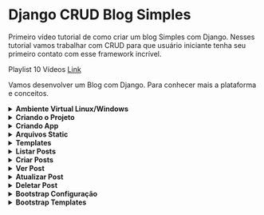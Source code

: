 # Django CRUD Blog Simples

Primeiro vídeo tutorial de como criar um blog Simples com Django. Nesses tutorial vamos trabalhar com CRUD para que usuário iniciante tenha seu primeiro contato com esse framework incrível. 

Playlist 10 Vídeos [Link](https://www.youtube.com/playlist?list=PL2bJNatYYfGTo-V4u4hMQW76ZulF77K_8)

Vamos desenvolver um Blog com Django. Para conhecer mais a plataforma e conceitos.

<details><summary><b>Ambiente Virtual Linux/Windows</b></summary>

- **Ambiente Virtual Linux/Windows**
    
    
    Lembrando… Precisa ter Python instalado no seu ambiente.
    
    [https://www.python.org/downloads/](https://www.python.org/downloads/)
    
    **Criar o ambiente virtual Linux/Windows**
    
    ```python
    ## Windows
    python -m venv .venv
    source .venv/Scripts/activate # Ativar ambiente
    
    ## Linux 
    ## Caso não tenha virtualenv. "pip install virtualenv"
    virtualenv .venv
    source .venv/bin/activate # Ativar ambiente
    ```
    
    Instalar os seguintes pacotes.
    
    ```python
    pip install django
    pip install pillow
    ```
    
    Para criar o arquivo *requirements.txt*
    
    ```python
    pip freeze > requirements.txt
    ```
    
</details>

<details><summary><b>Criando o Projeto</b></summary>

- **Criando o Projeto**
    
    ## **Criando o projeto**
    
    “core” é nome do seu projeto e quando colocamos um “.” depois do nome do projeto significa que é para criar os arquivos na raiz da pasta. Assim não cria subpasta do projeto.
    
    ```python
    django-admin startproject core .
    ```
    
    **Testar a aplicação**
    
    ```python
    python manage.py runserver
    ```

 
</details>

<details><summary><b>Criando App</b></summary>

- **Criando App**
    
    **Vamos criar nosso aplicativo no Django.**
    
    Para criar a aplicação no Django rode comando abaixo. “*posts_app*” é nome do seu App.
    
    ```python
    python manage.py startapp posts_app
    ```
    
    Agora precisamos registrar nossa aplicação no *INSTALLED_APPS* localizado em *settings.py*.
    
    *posts_app/models.py*
    
    ```python
    from django.db import models
    
    # Create your models here.
    class Posts(models.Model):
        title = models.CharField(max_length=100)
        description = models.TextField()
        image = models.ImageField(upload_to='images/')
        create_at = models.DateTimeField(auto_now_add=True)
    ```
    
    *posts_app/admin.py*
    
    Temos que registrar nosso modelo Posts para aparecer no dashboard do Django.
    
    ```python
    from django.contrib import admin
    from .models import Posts
    
    # Register your models here.
    admin.site.register(Posts)
    ```
    
    ## M**igrações.**
    
    ```python
    python manage.py makemigrations
    python manage.py migrate
    ```
    
    Vamos acessar o Dashboard Admin do Django precisamos ter um usuário.
    
    ```python
    python manage.py createsuperuser
    ```
    
    agora acessar a plataforma.
    
    ```python
    python manage.py runserver
    
    # http://127.0.0.1:8000/admin/
    ```
    
    Conseguimos fazer os testes no dashboard do Django e criar algumas postagens.
    
    Ao tentar acessar link da imagem aparece esse erro.
    
    Esse erro por que precisamos configurar nossos arquivos static no projeto. 
    
 
</details>

<details><summary><b>Arquivos Static</b></summary>

- **Arquivos Static**
    
    ## **Vamos configurar nossos arquivos** *static*
    
    ```python
    import os 
    
    # base_dir config
    BASE_DIR = os.path.dirname(os.path.dirname(os.path.abspath(__file__)))
    TEMPLATE_DIR = os.path.join(BASE_DIR,'templates')
    STATIC_DIR=os.path.join(BASE_DIR,'static')
    
    # Database
    DATABASES = {
        'default': {
            'ENGINE': 'django.db.backends.sqlite3',
            'NAME': os.path.join(BASE_DIR, 'db.sqlite3'), 
        }
    }
    
    # Passando para portugues BR
    LANGUAGE_CODE = 'pt-br'
    TIME_ZONE = 'America/Sao_Paulo'
    USE_I18N = True
    USE_L10N = True
    USE_TZ = True
    
    STATIC_ROOT = os.path.join(BASE_DIR,'static')
    STATIC_URL = '/static/' 
    
    MEDIA_ROOT=os.path.join(BASE_DIR,'media')
    MEDIA_URL = '/media/'
    ```
    
    *core/urls.py*
    
    ```python
    from django.contrib import admin
    from django.conf import settings
    from django.conf.urls.static import static
    from django.urls import path
    
    urlpatterns = [
        path('admin/', admin.site.urls),
    ]
    
    urlpatterns += static(settings.STATIC_URL, document_root=settings.STATIC_ROOT) # Adicionar Isto
    urlpatterns += static(settings.MEDIA_URL, document_root=settings.MEDIA_ROOT) # Adicionar Isto
    ```
    
    **Acessar a aplicação e testar.**
    
    Agora as imagens serão encontradas na raiz do seu projeto. Pois já configuramos e dizemos para nosso App buscar lá. Isso é valido para qualquer arquivos estático. **Incluindo Templates.**
    
    Outro detalhes que vamos configurar é aqui. Como você pode ver na imagem abaixo todos os registros de criamos ficaram com nomenclatura de *object*. Em grandes continuidades isso pode gerar confusão. Vamos organizar isso.
    
    *posts_app/models.py* 
    Adicionar **str** e **Meta.**
    
    ```python
    from django.db import models
    
    # Create your models here.
    class Posts(models.Model):
        title = models.CharField(max_length=100)
        description = models.TextField()
        image = models.ImageField(upload_to='images/')
        create_at = models.DateTimeField(auto_now_add=True)
        
        def __str__(self): # adicionar isso
            return self.title
        
        class Meta:  # adicionar isso
            verbose_name = 'Post'
            verbose_name_plural = 'Posts'
            ordering = ['id']
    ```
    
    Já temos nossa lista de registro com nomes. 

 
</details>

<details><summary><b>Templates</b></summary>

- **Templates**
    
    Vamos configurar nossas views e Templates para deixar as coisas mais visual. 
    Em nosso ***posts_app*** vamos criar uma pasta chamada **“*templates*”**
    
    **Porque *templates* ?** No arquivo *settings.py* definimos que “*TEMPLATE_DIR*” é onde vamos buscar nossos templates. Podemos criar pasta *templates* em qualquer lugar da nossa aplicação que nosso projeto vai entender e buscar esses templates. Isso vale para arquivos static tambem. 
    
    ## Template Base
    
    1 - criar um arquivo base ***base.html*** onde vamos renderizar nosso conteúdo. 
    
    ```python
    {% load static %} # Adicionar isso
    <!DOCTYPE html>
    <html lang="en">
    <head>
    		<meta charset="UTF-8">
    		<meta http-equiv="X-UA-Compatible" content="IE=edge">
    		<meta name="viewport" content="width=device-width, initial-scale=1.0">
    		<title>{% block title %}{% endblock %}</title> # Adicionar isso
    </head>
    <body>
    		{% block content %} # adicionar isso
    		{% endblock %} 
    </body>
    </html>
    ```

 
</details>

<details><summary><b>Listar Posts</b></summary>

- **Listar Posts**
    
    ## Listar Postagens
    
    Arquivo ***post-list.html*** vamos listar as postagens que criamos.
    
    ```python
    {% extends 'base.html' %}
    
    {% block title %}Lista Postagens{% endblock %}
    
    {% block content %}
    	<h1>Todos os Posts</h1>
    
    	<!-- lista os posts aqui -->
    
    {% endblock content %}
    ```
    
    *posts_app/views.py*
    
    ```python
    from django.shortcuts import render
    from posts_app.models import Posts
    
    # Create your views here.
    def post_list(request):
        template_name = 'post-list.html' # template
        posts = Posts.objects.all() # query com todas as postagens
        context = { # cria context para chamar no template
            'posts': posts
            }
        return render(request, template_name, context) # render
    ```
    
    No nosso app **posts_app/urls.py** criar arquivo *urls.py.*
    
    ```python
    from django.urls import path
    from . import views
    
    urlpatterns = [
        path('', views.post_list, name='post-list'),
    ]
    ```
    
    Não podemos esquecer de registrar as rotas da aplicação no projeto. 
    Então no arquivo urls.py do projeto. core/urls.py.
    
    ```python
    from django.urls import path, include ## adicionar include
    
    urlpatterns = [
        path('admin/', admin.site.urls),
    	 	path('', include('posts_app.urls')), # Adicionar isso.
    ] 
    ```
    
    No template ***post-list.html*** vamos chamar nosso contexto que definimos na view. “**posts**”.
    
    Chamando dessa maneira **{{posts}}** em nosso template ele retorna uma **query** com vários registro.
    
    Então precisamos fazer um for para “*indentar*” essas informações no template.
    Vou deixar **{{post.description}}** comentado. Por ser uma lista essa informação ficaria interessante na rota detalhes do post.
    
    ```python
    {% extends 'base.html' %}
    {% block title %}Lista Postagens{% endblock %}
    {% block content %}
    	<h1>Todos os Posts</h1>
    	# Adiciona esse for
    	{% for post in posts %} 
    			<img src="{{post.image.url}}" width="150" alt="{{post.title}}">
    			<p>{{post.title}}</p>
    			<!-- <p>{{post.description}}</p> --> 
    	{% endfor %}
    {% endblock content %}
    ```

 
</details>

<details><summary><b>Criar Posts</b></summary>

- **Criar Posts**
    
    ## Criar Posts
    
    *posts_app/forms.py* **criar arquivo forms.py**
    
    ```python
    from django import forms
    from .models import Post
    
    class PostForm(forms.ModelForm):
        class Meta:
            model = Post # nosso modelo
            fields = ['title', 'description', 'image'] # campos do nosso modelo poderia ser '__all__'
    ```
    
    *posts_app/views.py* 
    
    ```python
    from django.contrib import messages
    from django.urls import reverse
    from django.http import HttpResponseRedirect
    from posts_app.forms import PostsForm
    
    def post_create(request):
        if request.method == 'POST': # para metodo POST
            form = PostsForm(request.POST, request.FILES) # pega as informações do form
            if form.is_valid(): # se for valido
                form = form.save(commit=False)
                form.save() # salva
                
                messages.success(request, 'O post foi criado com sucesso') # mensagem quando cria o post
                return HttpResponseRedirect(reverse('post-list')) # coloquei para retornar post-list
            
        form = PostsForm() # senão carrega o formulario  
        return render(request, 'post-form.html', {"form": form}) # nesse template
    ```
    
    *posts_app/*urls.py
    
    ```python
    path('post-create', views.post_create, name='post-create'),
    ```
    
    Criar arquivo *posts_app/templates/post-form.html*.
    
    ```html
    {% extends 'base.html' %}
    
    {% block title %}Criar/Atualizar Postagem{% endblock %}
    
    {% block content %} 
    	
    	<form method="post" 
    		action="{% if request.method == 'POST' %}{% url 'post-create' %}{% endif %}" 
    		enctype="multipart/form-data">
    
    		{% csrf_token %}
    		{{ form.as_p }}
    		<button type="submit">Criar</button> 
    	</form>
    
    {% endblock content %}
    ```
    
    *posts_app/templates/post-list.html* Adiciona a chamada para criar um post
    
    ```python
    <a href="{% url 'post-create' %}">Criar um Post</a> # adiciona
    ```
    
    **Configura mensagem.**
    *posts_app/templates/_message.html*
    
    ```python
    {% if messages %}
    <div class="messages">
        {% for message in messages %}
        <div {% if message.tags %} class="alert {{ message.tags }}"{% endif %} role="alert">{{ message }}</div>
        {% endfor %}
    </div>
    {% endif %}
    ```
    
    Adiciona na base
    
    ```python
    <body> 
    	{% include '_message.html' %} ## adiciona isso.
    	{% block content %}
    	{% endblock %} 
    </body>
    ```
 
</details>

<details><summary><b>Ver Post</b></summary>
       
- **Ver Post**
    
    ## Detalhes do post
    
    *posts_app/views.py* 
    
    ```python
    def post_detail(request, id):
        template_name = 'post-detail.html' # template
        post = Posts.objects.get(id=id) # Metodo Get
        context = { # cria context para chamar no template
            'post': post
            }
        return render(request, template_name, context) # render
    ```
    
    *posts_app/urls.py*
    
    ```python
    path('post-detail/<int:id>/', views.post_detail, name='post-detail'),
    ```
    
    Criar template *posts_app/templates/post-detail.html*
    
    ```python
    {% extends 'base.html' %}
    {% block title %}Detalhes Postagem{% endblock %}
    {% block content %}
    		<h1>Detalhes do Post: {{post.title}}</h1>
    		<p>{{post.create_at}}</p>
    		<img src="{{post.image.url}}" width="300" alt="{{post.title}}">
    		<p>{{post.description}}</p>  
    {% endblock content %}
    ```
    
    Para criar o clique para ir para detalhe da postagem. Modificar o template post-list.html
    Passamos um ID para rota e acessamos detalhes da postagem.
    
    ```python
    	{% for post in posts %}  
    			<a href="{% url 'post-detail' post.id %}">Ver</a> ## Adicionar isso
    			<img src="{{post.image.url}}" width="150" alt="{{post.title}}">
    			<p>{{post.title}}</p> 
    	{% endfor %}
    ```
 
</details>

<details><summary><b>Atualizar Post</b></summary>
        
- **Atualizar Post**
    
    ## Atualizar Post
    
    Vamos aproveitar o mesmo template que utilizamos para criar uma postagem. Então não precisa criar template HTML.
    
    *posts_app/views.py*
    
    ```python
    def post_update(request, id):
        post = get_object_or_404(Posts, id=id) # id do post
        form = PostsForm(request.POST or None, request.FILES or None, instance=post) # pega as informações do form
        if form.is_valid(): # se for valido
            form.save() # salva
            
            messages.success(request, 'O post foi atualizado com sucesso') # mensagem quando cria o post
            return HttpResponseRedirect(reverse('post-detail', args=[post.id])) # coloquei para retornar post-list
             
        return render(request, 'post-form.html', {"form": form}) # nesse template
    ```
    
    *posts_app/urls.py*
    
    ```python
    path('post-update/<int:id>', views.post_update, name='post-update'),
    ```
    
    *posts_app/templates/post-form.html*
    
    ```html
    action="{% if request.method == 'POST' %}{% url 'post-create' %}{% endif %}"
    ```
    
    *posts_app/templates/post-detail.html*
    
    ```python
    <a href="{% url 'post-update' post.id %}">Atualizar</a>
    ```
 
</details>

<details><summary><b>Deletar Post</b></summary>
        
- **Deletar Post**
    
    ## Deletar Postagem
    
    *posts_app/views.py*
    
    ```python
    from django.urls import reverse
    from django.http import HttpResponseRedirect
    
    def post_delete(request, id): 
        post = Posts.objects.get(id=id) # pelo ID pega o objeto
        post.delete() # deletar
        messages.success(request, 'O post foi deletado com sucesso') # quando deleta post
        return HttpResponseRedirect(reverse('post-list')) # retorna rota post-list
    ```
    
    *posts_app/*urls.py
    
    ```python
    path('post-delete/<int:id>/', views.post_delete, name='post-delete'),
    ```
    
    *posts_app/templates/*post-detail.html
    
    ```python
    <a href="{% url 'post-delete' post.id %}">Deletar</a> # adicionar botão delete
    ```
    
    Para colocar mensagem de confirme
    
    ```python
    def post_delete(request, id): 
        post = Posts.objects.get(id=id) # pelo ID pega o objeto
        if request.method == 'POST':         
            post.delete()
            messages.success(request, 'O post foi deletado com sucesso') # quando deleta post 
            return HttpResponseRedirect(reverse('post-list')) # retorna rota post-list
        return render(request, 'post-delete.html') # nesse template
    ```
    
    myapp/post-delete.html
    
    ```html
    {% extends 'base.html' %}
    {% block title %}Deletar Postagem{% endblock %}
    {% block content %}
    <form method="post">
        {% csrf_token %}
        <p>Deseja deletar esse post ?</p>
        <button type="submit">Deletar</button>
    </form> 
    {% endblock content %}
    ```
 
</details>

<details><summary><b>Bootstrap Configuração</b></summary>

- **Bootstrap Configuração**
    
    ## Bootstrap configuração
    
    Doc: [https://getbootstrap.com/docs/5.2/getting-started/introduction/](https://getbootstrap.com/docs/5.2/getting-started/introduction/)
    
    Com Base na documentação para utilizar os recursos Boostrap basta adicionar as tags de CSS e JS. No HTML da Pagina Base.
    
    ```jsx
    <!-- CSS -->
    <link href="https://cdn.jsdelivr.net/npm/bootstrap@5.2.3/dist/css/bootstrap.min.css" rel="stylesheet" integrity="sha384-rbsA2VBKQhggwzxH7pPCaAqO46MgnOM80zW1RWuH61DGLwZJEdK2Kadq2F9CUG65" crossorigin="anonymous">
    
    <!-- JS-->
    <script src="https://cdn.jsdelivr.net/npm/bootstrap@5.2.3/dist/js/bootstrap.bundle.min.js" integrity="sha384-kenU1KFdBIe4zVF0s0G1M5b4hcpxyD9F7jL+jjXkk+Q2h455rYXK/7HAuoJl+0I4" crossorigin="anonymous"></script>
    ```
    
    *posts_app/templates/base.html*
    
    ```html
    {% load static %}
    <!DOCTYPE html>
    <html lang="en">
    <head>
    	<meta charset="UTF-8">
    	<meta http-equiv="X-UA-Compatible" content="IE=edge">
    	<meta name="viewport" content="width=device-width, initial-scale=1.0">
    	<title>{% block title %}{% endblock %}</title>
    
    	<!-- CSS -->
    	<link href="https://cdn.jsdelivr.net/npm/bootstrap@5.2.3/dist/css/bootstrap.min.css" rel="stylesheet" integrity="sha384-rbsA2VBKQhggwzxH7pPCaAqO46MgnOM80zW1RWuH61DGLwZJEdK2Kadq2F9CUG65" crossorigin="anonymous">
    
    </head>
    <body> 
    	{% include '_messages.html' %}
    	
    	{% block content %}
    	{% endblock %} 
     
    	<!-- JS-->
    	<script src="https://cdn.jsdelivr.net/npm/bootstrap@5.2.3/dist/js/bootstrap.bundle.min.js" integrity="sha384-kenU1KFdBIe4zVF0s0G1M5b4hcpxyD9F7jL+jjXkk+Q2h455rYXK/7HAuoJl+0I4" crossorigin="anonymous"></script>
    </body>
    </html>
    ```

</details>

<details><summary><b>Bootstrap Templates</b></summary>

- **Bootstrap Templates** 
    
    *posts_app/templates/post-list.html*
    
    ```html
    {% extends 'base.html' %}
    
    {% block title %}Lista Postagens{% endblock %}
    
    {% block content %}
    	<a class="btn btn-success" href="{% url 'post-create' %}">Criar um Post</a>
    
    	<h1>Todos os Posts</h1>
    	<div class="row row-cols-1 row-cols-md-3 g-4">
    		{% for post in posts %} 
    		<div class="col">
    			<div class="card h-100 text-bg-light">
    				<img src="{{post.image.url}}" class="card-img-top" alt="{{post.title}}">
    				<div class="card-body">
    					<p class="card-text">{{post.title}}</p>
    					<a class="btn btn-info" href="{% url 'post-detail' post.id %}">Ver</a>
    				</div>
    			</div> 
    		</div>
    		{% endfor %} 
    	</div>	 
    {% endblock content %}
    ```
    
    *posts_app/templates/post-detail.html*
    
    ```html
    {% extends 'base.html' %}
    
    {% block title %}Detalhes Postagem{% endblock %}
    
    {% block content %}
    	<div class="text-center">
    
    		<a class="btn btn-warning" href="{% url 'post-update' post.id %}">Atualizar</a>
    		<a class="btn btn-danger" href="{% url 'post-delete' post.id %}">Deletar</a>
    
    		<h1>Detalhes do Post: {{post.title}}</h1>
    	
    		<p>{{post.create_at}}</p> 
    	
    		<img src="{{post.image.url}}" width="100%" alt="{{post.title}}">
    	 
    		<p>{{post.description}}</p>  
    
    	</div>
    {% endblock content %}
    ```
    
    *posts_app/templates/*post-form.html
    
    ```html
    {% extends 'base.html' %}
    
    {% block title %}Criar/Atualizar Postagem{% endblock %}
    
    {% block content %}  
    
    <div class="row justify-content-center">
    	<div class="col-md-6">
    		<h1>{% if request.path == '/post-create' %}Criar Postagem{% else %}Atualizar Post{% endif %}</h1>
    		
    		<form method="post" action="{% if request.method == 'POST' %}{% url 'post-create' %}{% endif %}" 
    			enctype="multipart/form-data">
    			{% csrf_token %}
    			{{ form.as_p }}
    			<button class="btn btn-success" type="submit">Criar</button> 
    		</form>
    
    	</div>
    	
    </div>
    
    {% endblock content %}
    ```
    
    *posts_app/forms.py*
    
    Aplicar as classes boostrap
    
    ```python
    from django import forms
    from .models import Posts
    
    class PostsForm(forms.ModelForm):
        class Meta:
            model = Posts
            fields = ['title', 'description', 'image']
    
        def __init__(self, *args, **kwargs): # Adiciona 
            super().__init__(*args, **kwargs)  
            for field_name, field in self.fields.items():   
                  field.widget.attrs['class'] = 'form-control'
    ```
    
    *myapp/settings.py*
    
    ```
    import os
    from django.contrib.messages import constants as messages
    
    MESSAGE_TAGS = {
            messages.DEBUG: 'alert-secondary',
            messages.INFO: 'alert-info',
            messages.SUCCESS: 'alert-success',
            messages.WARNING: 'alert-warning',
            messages.ERROR: 'alert-danger',
     }
    ```

</details>